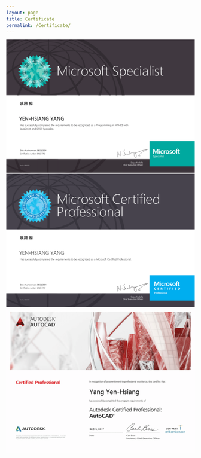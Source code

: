 ```yaml
---
layout: page
title: Certificate
permalink: /Certificate/
---
```

![HTML5](https://github.com/nshawn4675/nshawn4675.github.io/blob/master/_pic/CSS3_JAVA.png?raw=true)
![MCP](https://github.com/nshawn4675/nshawn4675.github.io/blob/master/_pic/MCP.png?raw=true)
![AutoCAD](https://github.com/nshawn4675/nshawn4675.github.io/blob/master/_pic/audoCAD.png?raw=true)